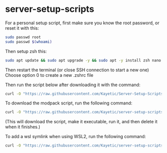 # server-setup-scripts

For a personal setup script, first make sure you know the root password, or reset it with this:

```bash
sudo passwd root
sudo passwd $(whoami)
```

Then setup zsh this:

```bash
sudo apt update && sudo apt upgrade -y && sudo apt -y install zsh nano curl && chsh -s $(which zsh)
```

Then restart the terminal (or close SSH connection to start a new one)
Choose option 0 to create a new .zshrc file

Then run the script below after downloading it with the command:

```bash
curl -O "https://raw.githubusercontent.com/Kayetic/Server-Setup-Scripts/main/setup.sh" && chmod +x ./setup.sh && ./setup.sh && rm ./setup.sh
```

To download the modpack script, run the following command:

```bash
curl -O "https://raw.githubusercontent.com/Kayetic/server-setup-scripts/main/minecraft-general.sh" && chmod +x minecraft-general.sh && sudo bash minecraft-general.sh && rm minecraft-general.sh
```

(This will download the script, make it executable, run it, and then delete it when it finishes.)

To add a wsl symlink when using WSL2, run the following command:

```bash
curl -O "https://raw.githubusercontent.com/Kayetic/server-setup-scripts/main/wsl-symlink.sh" && chmod +x wsl-symlink.sh && ./wsl-symlink.sh && rm wsl-symlink.sh
```
